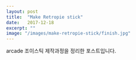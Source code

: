 ```yaml
---
layout: post
title:  "Make Retropie stick"
date:   2017-12-18
excerpt: ""
image: "/images/make-retropie-stick/finish.jpg"
---
```



arcade 조이스틱 제작과정을 정리한 포스트입니다.
